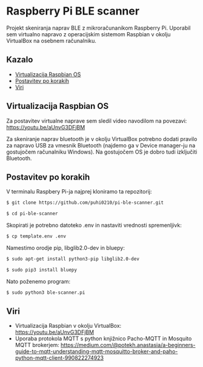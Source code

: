 # Raspberry Pi BLE scanner
Projekt skeniranja naprav BLE z mikroračunanikom Raspberry Pi. Uporabil sem virtualno napravo z operacijskim sistemom Raspbian v okolju VirtualBox na osebnem računalniku.

## Kazalo
- [Virtualizacija Raspbian OS](#VM)
- [Postavitev po korakih](#steps)
- [Viri](#sources)


## Virtualizacija Raspbian OS <a name=VM></a>
Za postavitev virtualne naprave sem sledil video navodilom na povezavi: https://youtu.be/aUnvG3DFjBM

Za skeniranje naprav bluetooth je v okolju VirtualBox potrebno dodati pravilo za napravo USB za vmesnik Bluetooth (najdemo ga v Device manager-ju na gostujočem računalniku Windows). Na gostujočem OS je dobro tudi izključiti Bluetooth.

## Postavitev po korakih <a name=steps></a>
V terminalu Raspbery Pi-ja najprej kloniramo ta repozitorij:
```bash
$ git clone https://github.com/puhi0210/pi-ble-scanner.git

$ cd pi-ble-scanner
```
Skopirati je potrebno datoteko .env in nastaviti vrednosti spremenljivk:
```bash
$ cp template.env .env
```


Namestimo orodje pip, libglib2.0-dev in bluepy:
```bash
$ sudo apt-get install python3-pip libglib2.0-dev

$ sudo pip3 install bluepy
```

Nato poženemo program:
```bash
$ sudo python3 ble-scanner.pi
```


## Viri <a name=sources></a>
- Virtualizacija Raspbian v okolju VirtualBox: https://youtu.be/aUnvG3DFjBM
- Uporaba protokola MQTT s python knjižnico Pacho-MQTT in Mosquito MQTT brokerjem: https://medium.com/@potekh.anastasia/a-beginners-guide-to-mqtt-understanding-mqtt-mosquitto-broker-and-paho-python-mqtt-client-990822274923